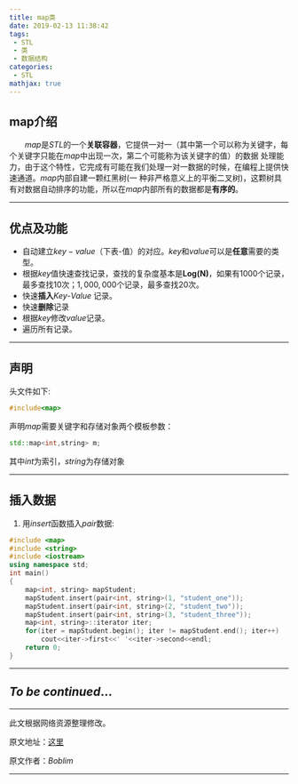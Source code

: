 ```yaml
---
title: map类
date: 2019-02-13 11:38:42
tags:
 - STL
 - 类
 - 数据结构
categories:
 - STL
mathjax: true
---
```

## map介绍

　　$map$是$STL$的一个**关联容器**，它提供一对一（其中第一个可以称为关键字，每个关键字只能在$map$中出现一次，第二个可能称为该关键字的值）的数据 处理能力，由于这个特性，它完成有可能在我们处理一对一数据的时候，在编程上提供快速通道。$map$内部自建一颗红黑树(一 种非严格意义上的平衡二叉树)，这颗树具有对数据自动排序的功能，所以在$map$内部所有的数据都是**有序的**。
<!-- more -->
---
## 优点及功能

- 自动建立$key-value$（下表-值）的对应。$key$和$value$可以是**任意**需要的类型。
- 根据$key$值快速查找记录，查找的复杂度基本是**Log(N)**，如果有$1000$个记录，最多查找$10$次；$1,000,000$个记录，最多查找$20$次。
- 快速**插入**$Key$-$Value$ 记录。
- 快速**删除**记录
- 根据$key$修改$value$记录。
- 遍历所有记录。

---
## 声明

头文件如下:
```cpp
#include<map>
```
声明$map$需要关键字和存储对象两个模板参数：
```cpp
std::map<int,string> m;
```
其中$int$为索引，$string$为存储对象

---
## 插入数据

1. 用$insert$函数插入$pair$数据:
```cpp
#include <map>
#include <string>
#include <iostream>
using namespace std;
int main()
{
    map<int, string> mapStudent;
    mapStudent.insert(pair<int, string>(1, "student_one"));
    mapStudent.insert(pair<int, string>(2, "student_two"));
    mapStudent.insert(pair<int, string>(3, "student_three"));
    map<int, string>::iterator iter;
    for(iter = mapStudent.begin(); iter != mapStudent.end(); iter++)
        cout<<iter->first<<' '<<iter->second<<endl;
    return 0;
}
```

---
## $To$ $be$ $continued...$

---
此文根据网络资源整理修改。

原文地址：[这里](http://www.cnblogs.com/fnlingnzb-learner/p/5833051.html)

原文作者：$Boblim$

---